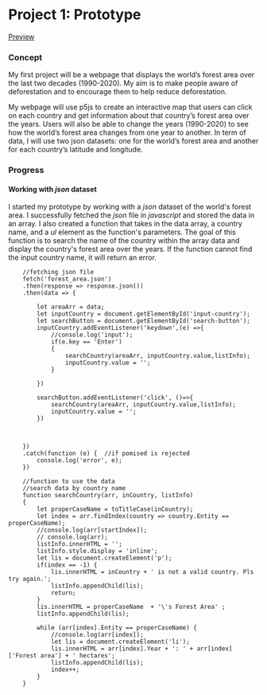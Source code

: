 # Project 1: Prototype

[Preview](https://pangnasun.github.io/ConnectionsLab/Week-3_JSON_Fetch/Project1_Prototype/)

### Concept

My first project will be a webpage that displays the world’s forest area over the last two decades (1990-2020). My aim is to make people aware of deforestation and to encourage them to help reduce deforestation. 

My webpage will use p5js to create an interactive map that users can click on each country and get information about that country’s forest area over the years. Users will also be able to change the years (1990-2020) to see how the world’s forest area changes from one year to another. In term of data, I will use two json datasets: one for the world’s forest area and another for each country’s latitude and longitude. 

### Progress
#### Working with *json* dataset

I started my prototype by working with a *json* dataset of the world's forest area. I successfully fetched the *json* file in *javascript* and stored the data in an array. I also created a function that takes in the data array, a country name, and a *ul* element as the function's parameters. The goal of this function is to search the name of the country within the array data and display the country's forest area over the years. If the function cannot find the input country name, it will return an error.

```
    //fetching json file
    fetch('forest_area.json')    
    .then(response => response.json())
    .then(data => { 

        let areaArr = data;      
        let inputCountry = document.getElementById('input-country');
        let searchButton = document.getElementById('search-button');
        inputCountry.addEventListener('keydown',(e) =>{
            //console.log('input');
            if(e.key == 'Enter')
            {
                searchCountry(areaArr, inputCountry.value,listInfo);
                inputCountry.value = '';
            }
           
        }) 

        searchButton.addEventListener('click', ()=>{
            searchCountry(areaArr, inputCountry.value,listInfo);
            inputCountry.value = '';
        })

        

    })
    .catch(function (e) {  //if pomised is rejected
        console.log('error', e);
    })
    
    //function to use the data
    //search data by country name
    function searchCountry(arr, inCountry, listInfo) 
    {
        let properCaseName = toTitleCase(inCountry);
        let index = arr.findIndex(country => country.Entity == properCaseName);
        //console.log(arr[startIndex]);
        // console.log(arr);
        listInfo.innerHTML = '';
        listInfo.style.display = 'inline';
        let lis = document.createElement('p');
        if(index == -1) {
            lis.innerHTML = inCountry + ' is not a valid country. Pls try again.';
            listInfo.appendChild(lis);
            return;
        }
        lis.innerHTML = properCaseName  + '\'s Forest Area' ;
        listInfo.appendChild(lis);

        while (arr[index].Entity == properCaseName) {
            //console.log(arr[index]);
            let lis = document.createElement('li');
            lis.innerHTML = arr[index].Year + ': ' + arr[index]['Forest area'] + ' hectares';
            listInfo.appendChild(lis);
            index++;
        }
    }

```

